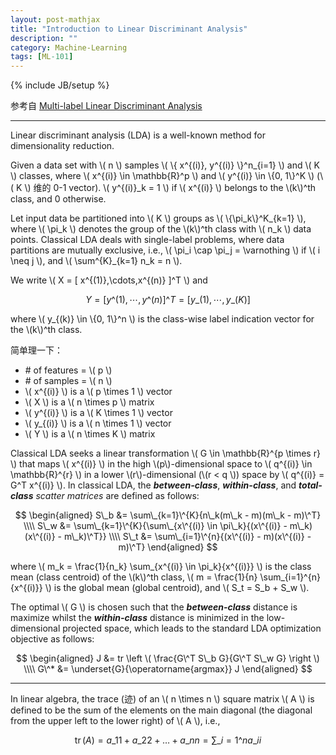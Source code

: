 ```yaml
---
layout: post-mathjax
title: "Introduction to Linear Discriminant Analysis"
description: ""
category: Machine-Learning
tags: [ML-101]
---
```

{% include JB/setup %}

参考自 [Multi-label Linear Discriminant Analysis](http://link.springer.com/chapter/10.1007/978-3-642-15567-3_10)

-----

Linear discriminant analysis (LDA) is a well-known method for dimensionality reduction.

Given a data set with \\( n \\) samples \\( \\{ x\^{(i)}, y\^{(i)} \\}\^n\_{i=1} \\) and \\( K \\) classes, where \\( x\^{(i)} \in \mathbb{R}\^p \\) and \\( y\^{(i)} \in \\{0, 1\\}\^K \\) (\\( K \\) 维的 0-1 vector). \\( y\^{(i)}\_k = 1 \\) if \\( x\^{(i)} \\) belongs to the \\(k\\)^th class, and 0 otherwise. 

Let input data be partitioned into \\( K \\) groups as \\( \\{\pi\_k\\}\^K\_{k=1} \\), where \\( \pi\_k \\) denotes the group of the \\(k\\)^th class with \\( n\_k \\) data points. Classical LDA deals with single-label problems, where data partitions are mutually exclusive, i.e., \\( \pi\_i \cap \pi\_j = \varnothing \\) if \\( i \neq j \\), and \\( \sum\^{K}\_{k=1} n\_k = n \\).

We write \\( X = \[ x\^{(1)},\cdots,x\^{(n)} \]\^T \\) and

$$
Y = [y\^{(1)},\cdots,y\^{(n)}]\^T = [y\_{(1)},\cdots,y\_{(K)}]
$$

where \\( y\_{(k)} \in \\{0, 1\\}\^n \\) is the class-wise label indication vector for the \\(k\\)^th class.

简单理一下：

* \# of features = \\( p \\)
* \# of samples = \\( n \\)
* \\( x\^{(i)} \\) is a \\( p \times 1 \\) vector
* \\( X \\) is a \\( n \times p \\) matrix
* \\( y\^{(i)} \\) is a \\( K \times 1 \\) vector
* \\( y\_{(i)} \\) is a \\( n \times 1 \\) vector
* \\( Y \\) is a \\( n \times K \\) matrix

Classical LDA seeks a linear transformation \\( G \in \mathbb{R}\^{p \times r} \\) that maps \\( x\^{(i)} \\) in the high \\(p\\)-dimensional space to \\( q\^{(i)} \in \mathbb{R}\^{r} \\) in a lower \\(r\\)-dimensional (\\(r < q \\)) space by \\( q\^{(i)} = G\^T x\^{(i)} \\). In classical LDA, the _**between-class**_, _**within-class**_, and _**total-class**_ _scatter matrices_ are defined as follows:

$$
\begin{aligned}
	S\_b &= \sum\_{k=1}\^{K}{n\_k(m\_k - m)(m\_k - m)\^T} \\\\
	S\_w &= \sum\_{k=1}\^{K}{\sum\_{x\^{(i)} \in \pi\_k}{(x\^{(i)} - m\_k)(x\^{(i)} - m\_k)\^T}} \\\\
	S\_t &= \sum\_{i=1}\^{n}{(x\^{(i)} - m)(x\^{(i)} - m)\^T}
\end{aligned}
$$

where \\( m\_k = \frac{1}{n\_k} \sum\_{x\^{(i)} \in \pi\_k}{x\^{(i)}} \\) is the class mean (class centroid) of the \\(k\\)^th class, \\( m = \frac{1}{n} \sum\_{i=1}\^{n}{x\^{(i)}} \\) is the global mean (global centroid), and \\( S\_t = S\_b + S\_w \\). 

The optimal \\( G \\) is chosen such that the _**between-class**_ distance is maximize whilst the _**within-class**_ distance is minimized in the low-dimensional projected space, which leads to the standard LDA optimization objective as follows:

$$
\begin{aligned}
	J &= tr \left \( \frac{G\^T S\_b G}{G\^T S\_w G} \right \) \\\\
	G\^* &= \underset{G}{\operatorname{argmax}} J
\end{aligned}
$$

-----

In linear algebra, the trace (迹) of an \\( n \times n \\) square matrix \\( A \\) is defined to be the sum of the elements on the main diagonal (the diagonal from the upper left to the lower right) of \\( A \\), i.e.,

$$
	\operatorname{tr}(A) = a\_{11} + a\_{22} + \dots + a\_{nn} = \sum\_{i=1}\^{n} a\_{ii}
$$
